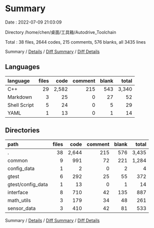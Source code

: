 # Summary

Date : 2022-07-09 21:03:09

Directory /home/chen/桌面/工具箱/Autodrive_Toolchain

Total : 38 files,  2644 codes, 215 comments, 576 blanks, all 3435 lines

Summary / [Details](details.md) / [Diff Summary](diff.md) / [Diff Details](diff-details.md)

## Languages
| language | files | code | comment | blank | total |
| :--- | ---: | ---: | ---: | ---: | ---: |
| C++ | 29 | 2,582 | 215 | 543 | 3,340 |
| Markdown | 3 | 25 | 0 | 27 | 52 |
| Shell Script | 5 | 24 | 0 | 5 | 29 |
| YAML | 1 | 13 | 0 | 1 | 14 |

## Directories
| path | files | code | comment | blank | total |
| :--- | ---: | ---: | ---: | ---: | ---: |
| . | 38 | 2,644 | 215 | 576 | 3,435 |
| common | 9 | 991 | 72 | 221 | 1,284 |
| config_data | 1 | 2 | 0 | 2 | 4 |
| gtest | 6 | 292 | 25 | 55 | 372 |
| gtest/config_data | 1 | 13 | 0 | 1 | 14 |
| interface | 8 | 710 | 42 | 135 | 887 |
| math_utils | 3 | 179 | 34 | 48 | 261 |
| sensor_data | 3 | 410 | 42 | 81 | 533 |

Summary / [Details](details.md) / [Diff Summary](diff.md) / [Diff Details](diff-details.md)